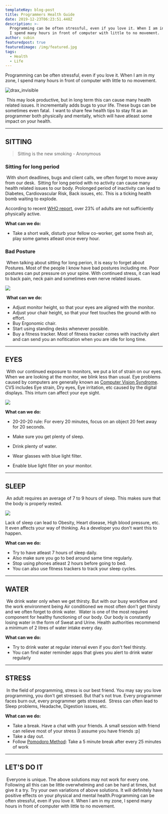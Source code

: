 ```yaml
---
templateKey: blog-post
title: Programmers Health Guide
date: 2019-12-23T06:23:51.448Z
description: >-
  Programming can be often stressful, even if you love it. When I am in my zone,
  I spend many hours in front of computer with little to no movement.
author: subin
featuredpost: true
featuredimage: /img/featured.jpg
tags:
  - Health
  - Life
---
```

Programming can be often stressful, even if you love it. When I am in my zone, I spend many hours in front of computer with little to no movement.

![drax_invisible](/img/drax_invisible.jpg)

​ This may look productive, but in long term this can cause many health related issues. It incrementally adds bugs to your life. These bugs can be sometimes even fatal.
​
I want to share few health tips to stay fit as an programmer both physically and mentally, which will have atleast some impact on your health.

- - -

## SITTING

> Sitting is the new smoking - Anonymous ​

### Sitting for long period

​ With short deadlines, bugs and client calls, we often forget to move away from our desk.
​
Sitting for long period with no activity can cause many health related issues to our body. Prolonged period of inactivity can lead to Diabetes, Cardiovascular Risk, Back issues, etc. This is a ticking health bomb waiting to explode.

According to recent <a href="https://www.who.int/news-room/detail/24-04-2019-to-grow-up-healthy-children-need-to-sit-less-and-play-more" target="_blank">WHO report</a>, over 23% of adults are not sufficiently physically active.

**What can we do:**

* Take a short walk, disturb your fellow co-worker, get some fresh air, play some games atleast once every hour.

### Bad Posture

​ When talking about sitting for long perion, it is easy to forget about Postures. Most of the people I know have bad postures including me. Poor postures can put pressure on your spine. With continued stress, it can lead to back pain, neck pain and sometimes even nerve related issues.

![](/img/posture_meme.jpg)

 ​
**What can we do:** ​

* Adjust monitor height, so that your eyes are aligned with the monitor.
* Adjust your chair height, so that your feet touches the ground with no effort.
* Buy Ergonomic chair.
* Start using standing desks whenever possible.
* Buy a fitness tracker. Most of fitness tracker comes with inactivity alert and can send you an nofitication when you are idle for long time.

- - -

## EYES

​ With our continued exposure to monitors, we put a lot of strain on our eyes. When we are looking at the monitor, we blink less than usual.
​
Eye problems caused by computers are generally known as <a href="https://en.wikipedia.org/wiki/Computer_vision_syndrome" target="_blank">Computer Vision Syndrome</a>. CVS includes Eye strain, Dry eyes, Eye irritation, etc caused by the digital displays. This inturn can affect your eye sight.

![](/img/blink_meme.jpg)

**What can we do:** ​

* 20-20-20 rule: For every 20 minutes, focus on an object 20 feet away for 20 seconds. 


* Make sure you get plenty of sleep.
* Drink plenty of water.
* Wear glasses with blue light filter.
* Enable blue light filter on your monitor.

- - -

## SLEEP

​ An adult requires an average of 7 to 9 hours of sleep. This makes sure that the body is properly rested.


![](/img/sleep_is_for_weak.jpg)

Lack of sleep can lead to Obesity, Heart disease, High blood pressure, etc. It even affects your way of thinking. As a developer you don't want this to happen.

**What can we do:** ​

* Try to have atleast 7 hours of sleep daily.
* Also make sure you go to bed around same time regularly.
* Stop using phones atleast 2 hours before going to bed.
* You can also use fitness trackers to track your sleep cycles.

- - -

## WATER

​ We drink water only when we get thirsty. But with our busy workflow and the work environment being Air conditioned we most often don't get thirsty and we often forget to drink water.
​
Water is one of the most required component for healthy functioning of our body. Our body is constantly losing water in the form of Sweat and Urine. Health authorities recommend a minimum of 2 litres of water intake every day.

**What can we do:** ​

* Try to drink water at regular interval even if you don't feel thirsty.
* You can find water reminder apps that gives you alert to drink water regularly

- - -

## STRESS

​ In the field of programming, stress is our best friend. You may say you love programming, you don't get stressed. But that's not true. Every programmer faces burn out, every programmer gets stressed.
​
Stress can often lead to Sleep problems, Headache, Digestion issues, etc.

**What can we do:** ​

* Take a break. Have a chat with your friends. A small session with friend can relieve most of your stress \[I assume you have friends :p]
* Take a day out.
* Follow <a href="https://en.wikipedia.org/wiki/Pomodoro_Technique" target="_blank">Pomodoro Method</a>: Take a 5 minute break after every 25 minutes of work

- - -

## LET'S DO IT

​ Everyone is unique. The above solutions may not work for every one. Following all this can be little overwhelming and can be hard at times, but give it a try. Try your own variations of above solutions. It will definitely have positive effects on your physical and mental health.Programming can be often stressful, even if you love it. When I am in my zone, I spend many hours in front of computer with little to no movement.
